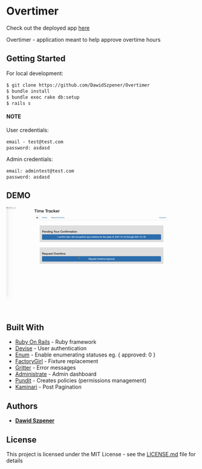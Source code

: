 # Overtimer

Check out the deployed app [here](https://overtimer-app.herokuapp.com/)

Overtimer - application meant to help approve overtime hours

## Getting Started

For local development:

```
$ git clone https://github.com/DawidSzpener/Overtimer
$ bundle install
$ bundle exec rake db:setup
$ rails s
```

#### NOTE 

User credentials:
``` 
email - test@test.com 
password: asdasd
```

Admin credentials:
```
email: admintest@test.com
password: asdasd
```

## DEMO

![demo](https://raw.githubusercontent.com/DawidSzpener/Overtimer/main/app/assets/images/overtimer.gif)

## Built With

* [Ruby On Rails](https://rubyonrails.org/) - Ruby framework
* [Devise](https://github.com/heartcombo/devise) - User authentication
* [Enum](https://github.com/dblock/ruby-enum) - Enable enumerating statuses eg. { approved: 0 }
* [FactoryGirl](https://github.com/thoughtbot/factory_bot) - Fixture replacement
* [Gritter](https://github.com/RobinBrouwer/gritter) - Error messages
* [Administrate](https://github.com/thoughtbot/administrate) - Admin dashboard
* [Pundit](https://github.com/varvet/pundit) - Creates policies (permissions management)
* [Kaminari](https://github.com/kaminari/kaminari) - Post Pagination

## Authors

* **[Dawid Szpener](https://github.com/DawidSzpener)**

## License

This project is licensed under the MIT License - see the [LICENSE.md](LICENSE.md) file for details